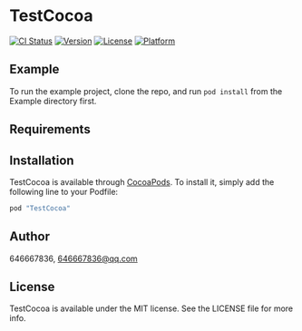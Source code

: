 # TestCocoa

[![CI Status](http://img.shields.io/travis/646667836/TestCocoa.svg?style=flat)](https://travis-ci.org/646667836/TestCocoa)
[![Version](https://img.shields.io/cocoapods/v/TestCocoa.svg?style=flat)](http://cocoapods.org/pods/TestCocoa)
[![License](https://img.shields.io/cocoapods/l/TestCocoa.svg?style=flat)](http://cocoapods.org/pods/TestCocoa)
[![Platform](https://img.shields.io/cocoapods/p/TestCocoa.svg?style=flat)](http://cocoapods.org/pods/TestCocoa)

## Example

To run the example project, clone the repo, and run `pod install` from the Example directory first.

## Requirements

## Installation

TestCocoa is available through [CocoaPods](http://cocoapods.org). To install
it, simply add the following line to your Podfile:

```ruby
pod "TestCocoa"
```

## Author

646667836, 646667836@qq.com

## License

TestCocoa is available under the MIT license. See the LICENSE file for more info.
